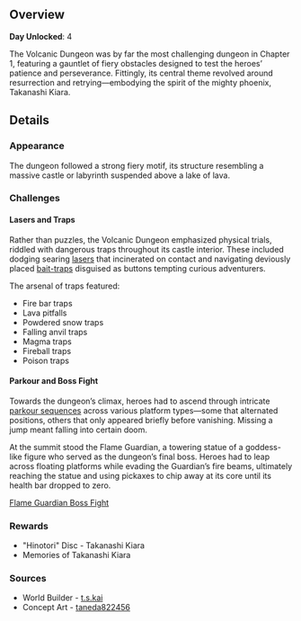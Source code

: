 <!-- title: Volcanic Dungeon -->
<!-- quote: It seems that I've been reduced to a fast-food chain owner -->
<!-- chapters: 0 -->
<!-- images: (Volcanic Dungeon's Entrance Overview #1), (Volcanic Dungeon's Entrance Overview #2), (Volcanic Dungeon Overview #1), (Volcanic Dungeon Overview #2), (Volcanic Dungeon Overview #3), (Volcanic Dungeon Overview #4), (Volcanic Dungeon Concept Art), (They all tried to swim in lava)-->
<!-- model: false -->

## Overview

**Day Unlocked**: 4

The Volcanic Dungeon was by far the most challenging dungeon in Chapter 1, featuring a gauntlet of fiery obstacles designed to test the heroes’ patience and perseverance. Fittingly, its central theme revolved around resurrection and retrying—embodying the spirit of the mighty phoenix, Takanashi Kiara.

## Details

### Appearance

The dungeon followed a strong fiery motif, its structure resembling a massive castle or labyrinth suspended above a lake of lava.

### Challenges

#### Lasers and Traps

Rather than puzzles, the Volcanic Dungeon emphasized physical trials, riddled with dangerous traps throughout its castle interior. These included dodging searing [lasers](https://www.youtube.com/live/N3v-MJXHQ0w?si=rFVQeKPLGv5Zumnz&t=6526) that incinerated on contact and navigating deviously placed [bait-traps](https://www.youtube.com/live/N3v-MJXHQ0w?si=8JvYnazYsw-n5I-I&t=7215) disguised as buttons tempting curious adventurers.

The arsenal of traps featured:

- Fire bar traps
- Lava pitfalls
- Powdered snow traps
- Falling anvil traps
- Magma traps
- Fireball traps
- Poison traps

#### Parkour and Boss Fight

Towards the dungeon’s climax, heroes had to ascend through intricate [parkour sequences](https://www.youtube.com/live/72SJQRQ7qi0?si=34q6OX2oqyM_n2rX&t=15634) across various platform types—some that alternated positions, others that only appeared briefly before vanishing. Missing a jump meant falling into certain doom.

At the summit stood the Flame Guardian, a towering statue of a goddess-like figure who served as the dungeon’s final boss. Heroes had to leap across floating platforms while evading the Guardian’s fire beams, ultimately reaching the statue and using pickaxes to chip away at its core until its health bar dropped to zero.

[Flame Guardian Boss Fight](#embed:https://www.youtube.com/live/72SJQRQ7qi0?si=UymqRZv4YuWyiCbi&t=15823)

### Rewards

- "Hinotori" Disc - Takanashi Kiara
- Memories of Takanashi Kiara

### Sources

- World Builder - [t.s.kai](https://x.com/tskai_xx)
- Concept Art - [taneda822456](https://x.com/taneda822456/status/1831263434736013607/photo/1)
